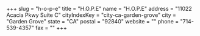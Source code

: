 +++
slug = "h-o-p-e"
title = "H.O.P.E"
name = "H.O.P.E"
address = "11022 Acacia Pkwy  Suite C"
cityIndexKey = "city-ca-garden-grove"
city = "Garden Grove"
state = "CA"
postal = "92840"
website = ""
phone = "714-539-4357"
fax = ""
+++

